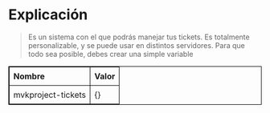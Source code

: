# Explicación
> Es un sistema con el que podrás manejar tus tickets. Es totalmente personalizable, y se puede usar en distintos servidores. Para que todo sea posible, debes crear una simple variable
<table style="border: 1px solid black; border-collapse: collapse; width: 100%; text-align: left;">
  <thead>
    <tr>
      <th style="border: 1px solid black; padding: 8px;">Nombre</th>
      <th style="border: 1px solid black; padding: 8px;">Valor</th>
    </tr>
  </thead>
  <tbody>
    <tr>
      <td style="border: 1px solid black; padding: 8px;">mvkproject-tickets</td>
      <td style="border: 1px solid black; padding: 8px;">{}</td>
    </tr>
  </tbody>
</table>
